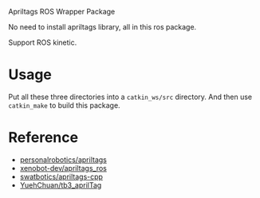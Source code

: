 Apriltags ROS Wrapper Package

No need to install apriltags library, all in this ros package.

Support ROS kinetic.


# Usage
Put all these three directories into a `catkin_ws/src` directory. 
And then use `catkin_make` to build this package.


# Reference
- [personalrobotics/apriltags](https://github.com/personalrobotics/apriltags)
- [xenobot-dev/apriltags_ros](https://github.com/xenobot-dev/apriltags_ros)
- [swatbotics/apriltags-cpp](https://github.com/swatbotics/apriltags-cpp)
- [YuehChuan/tb3_aprilTag](https://github.com/YuehChuan/tb3_aprilTag)
